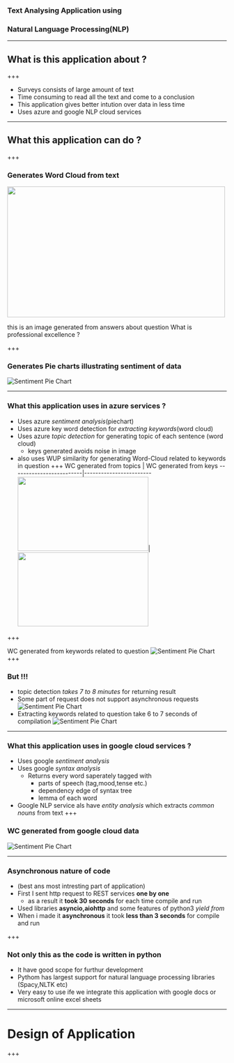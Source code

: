 
### Text Analysing Application using
### Natural Language Processing(NLP)

---
## What is this application about ?
+++
* Surveys consists of large amount of text
* Time consuming to read all the text and come to a conclusion
* This application gives better intution over data in less time
* Uses azure and google NLP cloud services
---
## What this application can do ?
+++
### Generates Word Cloud from text

<img src="images/wordcloud.png" width="500" height = "300" float = 'right'>

this is an image generated from answers about question
What is professional excellence ?


+++
### Generates Pie charts illustrating sentiment of data
![Sentiment Pie Chart](/images/piechart.png)

---
### What this application uses in azure services ?
* Uses azure *sentiment analysis*(piechart)
* Uses azure key word detection for *extracting keywords*(word cloud)
* Uses azure *topic detection* for generating topic of each sentence (word cloud)
  * keys generated avoids noise in image
* also uses WUP similarity for generating Word-Cloud related to keywords in question​
+++
WC generated from topics | WC generated from keys
-------------------------|------------------------
<img src="images/topicwise.png" width="300" height = "170" >|<img src="/images/keywordwise1.png" width="300" height = "170">

+++

WC generated from keywords related to question
![Sentiment Pie Chart](/images/wordcloud.png)
+++
### But !!!
* topic detection *takes 7 to 8 minutes* for returning result
* Some part of request does not support asynchronous requests
![Sentiment Pie Chart](/images/topicwise.png)
* Extracting keywords related to question take 6 to 7 seconds of compilation
![Sentiment Pie Chart](/images/wordcloud.png)

---
### What this application uses in google cloud services ?
* Uses google *sentiment analysis*
* Uses google *syntax analysis*
  * Returns every word saperately tagged with
    * parts of speech (tag,mood,tense etc.)
    * dependency edge of syntax tree
    * lemma of each word
* Google NLP service als have *entity analysis* which extracts *common nouns* from text
+++

### WC generated from google cloud data

![Sentiment Pie Chart](/images/googlewordcloud.png)

---
### Asynchronous nature of code
* (best ans most intresting part of application)
* First I sent http request to REST services **one by one**
  * as a result it **took 30 seconds** for each time compile and run
* Used libraries **asyncio,aiohttp** and some features of python3 *yield from*
* When i made it **asynchronous** it took **less than 3 seconds** for compile and run

+++
### Not only this as the code is written in python
* It have good scope for furthur development
* Pythom has largest support for natural language processing libraries (Spacy,NLTK etc)
* Very easy to use ife we integrate this application with google docs or microsoft online excel sheets

---
# Design of Application
+++
